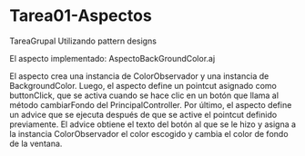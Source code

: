# Tarea01-Aspectos

 TareaGrupal Utilizando pattern designs

El aspecto implementado: AspectoBackGroundColor.aj

El aspecto crea una instancia de ColorObservador y una instancia de BackgroundColor. Luego, el aspecto define un pointcut asignado como buttonClick, que se activa cuando se hace clic en un botón que llama al método cambiarFondo del PrincipalController. Por último, el aspecto define un advice que se ejecuta después de que se active el pointcut definido previamente. El advice obtiene el texto del botón al que se le hizo y asigna a la instancia ColorObservador el color escogido y cambia el color de fondo de la ventana.
